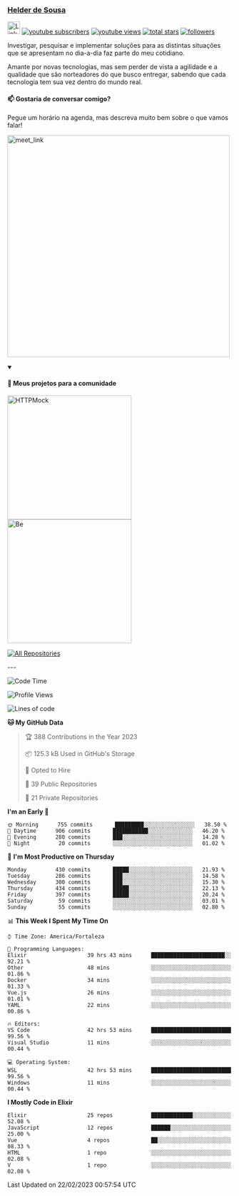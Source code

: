 <p align="left">
<a href="https://github.com/andridus">
    <h3>Helder de Sousa</h3></a>
</p>


<p align="left">
 <a href="https://linkedin.com/in/helder-de-sousa">
    <img height="28px" alt="Linkedin" title="Helder de Sousa" src="https://img.shields.io/badge/-linkedin-blue?style=flat-square&logo=Linkedin&logoColor=white&link=https://www.linkedin.com/in/helder-de-sousa""/></a>
  <a href="https://www.youtube.com/@vocedesenvolvedor?sub_confirmation=1">
    <img alt="youtube subscribers" title="Inscreva-se no canal Você, desenvolvedor" src="https://custom-icon-badges.demolab.com/youtube/channel/subscribers/UCh-qOj_p5CY_AfuR7fEYbwA?color=%23E05D44&label=V0CÊ,%20 DESENVOLVEDOR&logo=video&logoColor=white&style=for-the-badge&labelColor=CE4630""/></a>
  <a href="https://www.youtube.com/@vocedesenvolvedor">
    <img alt="youtube views" title="YouTube Visualizações" src="https://custom-icon-badges.demolab.com/youtube/channel/views/UCh-qOj_p5CY_AfuR7fEYbwA?color=%23E1AD0E&logo=video&logoColor=white&style=for-the-badge&labelColor=C79600"/></a>
  <a href="https://github.com/andridus?tab=repositories&sort=stargazers">
    <img alt="total stars" title="Total de Estrelas no GitHub" src="https://custom-icon-badges.demolab.com/github/stars/andridus?color=55960c&style=for-the-badge&labelColor=488207&logo=star"/></a>
  <a href="https://github.com/andridus?tab=followers">
    <img alt="followers" title="Siga-me on Github" src="https://custom-icon-badges.demolab.com/github/followers/andridus?color=236ad3&labelColor=1155ba&style=for-the-badge&logo=person-add&label=Follow&logoColor=white"/></a>
</p>

<p align="left">
 Investigar, pesquisar e implementar soluções para as distintas situações que se apresentam no dia-a-dia faz parte do meu cotidiano.

Amante por novas tecnologias, mas sem perder de vista a agilidade e a qualidade que são norteadores do que busco entregar, sabendo que cada tecnologia tem sua vez dentro do mundo real.
</p>

#### 📫 Gostaria de conversar comigo?

Pegue um horário na agenda, mas descreva muito bem sobre o que vamos falar!

<a href="https://calendly.com/andridus/30min" target="_blank"><img width="498" alt="meet_link" src="https://user-images.githubusercontent.com/15426564/144297439-f530f383-e73e-41e0-9914-a9b7d3f432e5.png"></a>


<details open>
  <summary><h4>📘 Meus projetos para a comunidade</h4></summary>

  <p align="left">
    <a href="https://github.com/andridus/httpmock"><img width="278" src="https://denvercoder1-github-readme-stats.vercel.app/api/pin/?username=andridus&repo=httpmock&theme=default&show_icons=true" alt="HTTPMock"></a>
    <a href="https://github.com/andridus/bee"><img width="278" src="https://denvercoder1-github-readme-stats.vercel.app/api/pin/?username=andridus&repo=bee&theme=default&show_icons=true" alt="Be"></a>

  </p>

  <a href="https://github.com/andridus?tab=repositories&sort=stargazers"><img alt="All Repositories" title="All Repositories" src="https://custom-icon-badges.demolab.com/badge/-Clique%20aqui%20para%20todos%20os%20meus%20repos-efefef?style=for-the-badge&logoColor=black&logo=repo"/></a>
</details>
---

<!--START_SECTION:waka-->
![Code Time](http://img.shields.io/badge/Code%20Time-130%20hrs%2035%20mins-blue)

![Profile Views](http://img.shields.io/badge/Profile%20Views-19-blue)

![Lines of code](https://img.shields.io/badge/From%20Hello%20World%20I%27ve%20Written-855%20Thousand%20lines%20of%20code-blue)

**🐱 My GitHub Data** 

> 🏆 388 Contributions in the Year 2023
 > 
> 📦 125.3 kB Used in GitHub's Storage 
 > 
> 💼 Opted to Hire
 > 
> 📜 39 Public Repositories 
 > 
> 🔑 21 Private Repositories  
 > 
**I'm an Early 🐤** 

```text
🌞 Morning      755 commits       █████████░░░░░░░░░░░░░░░░   38.50 % 
🌆 Daytime      906 commits       ███████████░░░░░░░░░░░░░░   46.20 % 
🌃 Evening      280 commits       ███░░░░░░░░░░░░░░░░░░░░░░   14.28 % 
🌙 Night         20 commits       ░░░░░░░░░░░░░░░░░░░░░░░░░   01.02 % 

```
📅 **I'm Most Productive on Thursday** 

```text
Monday         430 commits       █████░░░░░░░░░░░░░░░░░░░░   21.93 % 
Tuesday        286 commits       ███░░░░░░░░░░░░░░░░░░░░░░   14.58 % 
Wednesday      300 commits       ███░░░░░░░░░░░░░░░░░░░░░░   15.30 % 
Thursday       434 commits       █████░░░░░░░░░░░░░░░░░░░░   22.13 % 
Friday         397 commits       █████░░░░░░░░░░░░░░░░░░░░   20.24 % 
Saturday        59 commits       ░░░░░░░░░░░░░░░░░░░░░░░░░   03.01 % 
Sunday          55 commits       ░░░░░░░░░░░░░░░░░░░░░░░░░   02.80 % 

```


📊 **This Week I Spent My Time On** 

```text
⌚︎ Time Zone: America/Fortaleza

💬 Programming Languages: 
Elixir                   39 hrs 43 mins      ███████████████████████░░   92.21 % 
Other                    48 mins             ░░░░░░░░░░░░░░░░░░░░░░░░░   01.86 % 
Docker                   34 mins             ░░░░░░░░░░░░░░░░░░░░░░░░░   01.33 % 
Vue.js                   26 mins             ░░░░░░░░░░░░░░░░░░░░░░░░░   01.01 % 
YAML                     22 mins             ░░░░░░░░░░░░░░░░░░░░░░░░░   00.86 % 

🔥 Editors: 
VS Code                  42 hrs 53 mins      █████████████████████████   99.56 % 
Visual Studio            11 mins             ░░░░░░░░░░░░░░░░░░░░░░░░░   00.44 % 

💻 Operating System: 
WSL                      42 hrs 53 mins      █████████████████████████   99.56 % 
Windows                  11 mins             ░░░░░░░░░░░░░░░░░░░░░░░░░   00.44 % 

```

**I Mostly Code in Elixir** 

```text
Elixir                   25 repos            █████████████░░░░░░░░░░░░   52.08 % 
JavaScript               12 repos            ██████░░░░░░░░░░░░░░░░░░░   25.00 % 
Vue                      4 repos             ██░░░░░░░░░░░░░░░░░░░░░░░   08.33 % 
HTML                     1 repo              ░░░░░░░░░░░░░░░░░░░░░░░░░   02.08 % 
V                        1 repo              ░░░░░░░░░░░░░░░░░░░░░░░░░   02.08 % 

```



 Last Updated on 22/02/2023 00:57:54 UTC
<!--END_SECTION:waka-->
